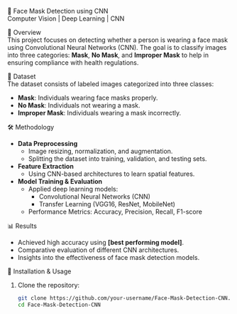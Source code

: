 📌 Face Mask Detection using CNN  
Computer Vision | Deep Learning | CNN  

📖 Overview  
This project focuses on detecting whether a person is wearing a face mask using Convolutional Neural Networks (CNN). The goal is to classify images into three categories: **Mask**, **No Mask**, and **Improper Mask** to help in ensuring compliance with health regulations.  

📂 Dataset  
The dataset consists of labeled images categorized into three classes:  
- **Mask**: Individuals wearing face masks properly.  
- **No Mask**: Individuals not wearing a mask.  
- **Improper Mask**: Individuals wearing a mask incorrectly.  

🛠️ Methodology  
- **Data Preprocessing**  
  - Image resizing, normalization, and augmentation.  
  - Splitting the dataset into training, validation, and testing sets.  
- **Feature Extraction**  
  - Using CNN-based architectures to learn spatial features.  
- **Model Training & Evaluation**  
  - Applied deep learning models:  
    - Convolutional Neural Networks (CNN)  
    - Transfer Learning (VGG16, ResNet, MobileNet)  
  - Performance Metrics: Accuracy, Precision, Recall, F1-score  

📊 Results  
- Achieved high accuracy using **[best performing model]**.  
- Comparative evaluation of different CNN architectures.  
- Insights into the effectiveness of face mask detection models.  

🚀 Installation & Usage  
1. Clone the repository:  
   ```bash  
   git clone https://github.com/your-username/Face-Mask-Detection-CNN.git  
   cd Face-Mask-Detection-CNN  
